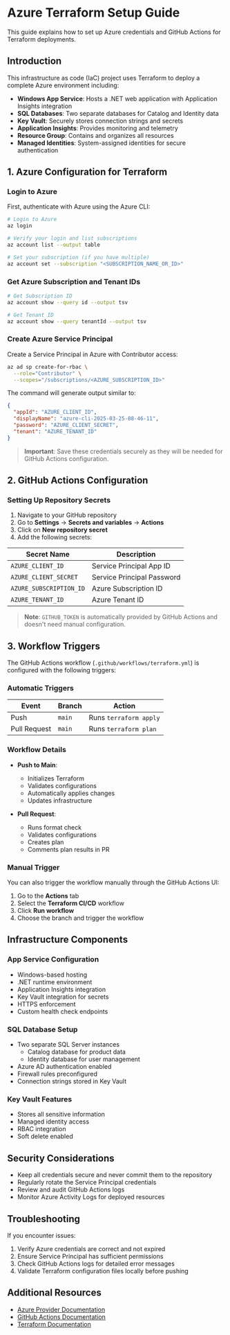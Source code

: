# Azure Terraform Setup Guide

This guide explains how to set up Azure credentials and GitHub Actions for Terraform deployments.

## Introduction

This infrastructure as code (IaC) project uses Terraform to deploy a complete Azure environment including:

- **Windows App Service**: Hosts a .NET web application with Application Insights integration
- **SQL Databases**: Two separate databases for Catalog and Identity data
- **Key Vault**: Securely stores connection strings and secrets
- **Application Insights**: Provides monitoring and telemetry
- **Resource Group**: Contains and organizes all resources
- **Managed Identities**: System-assigned identities for secure authentication

## 1. Azure Configuration for Terraform

### Login to Azure

First, authenticate with Azure using the Azure CLI:

```bash
# Login to Azure
az login

# Verify your login and list subscriptions
az account list --output table

# Set your subscription (if you have multiple)
az account set --subscription "<SUBSCRIPTION_NAME_OR_ID>"
```

### Get Azure Subscription and Tenant IDs

```bash
# Get Subscription ID
az account show --query id --output tsv

# Get Tenant ID
az account show --query tenantId --output tsv
```

### Create Azure Service Principal

Create a Service Principal in Azure with Contributor access:

```bash
az ad sp create-for-rbac \
  --role="Contributor" \
  --scopes="/subscriptions/<AZURE_SUBSCRIPTION_ID>"
```

The command will generate output similar to:

```json
{
  "appId": "AZURE_CLIENT_ID",
  "displayName": "azure-cli-2025-03-25-08-46-11",
  "password": "AZURE_CLIENT_SECRET",
  "tenant": "AZURE_TENANT_ID"
}
```

> **Important**: Save these credentials securely as they will be needed for GitHub Actions configuration.

## 2. GitHub Actions Configuration

### Setting Up Repository Secrets

1. Navigate to your GitHub repository
2. Go to **Settings** → **Secrets and variables** → **Actions**
3. Click on **New repository secret**
4. Add the following secrets:

| Secret Name | Description |
|------------|-------------|
| `AZURE_CLIENT_ID` | Service Principal App ID |
| `AZURE_CLIENT_SECRET` | Service Principal Password |
| `AZURE_SUBSCRIPTION_ID` | Azure Subscription ID |
| `AZURE_TENANT_ID` | Azure Tenant ID |

> **Note**: `GITHUB_TOKEN` is automatically provided by GitHub Actions and doesn't need manual configuration.

## 3. Workflow Triggers

The GitHub Actions workflow (`.github/workflows/terraform.yml`) is configured with the following triggers:

### Automatic Triggers

| Event | Branch | Action |
|-------|--------|--------|
| Push | `main` | Runs `terraform apply` |
| Pull Request | `main` | Runs `terraform plan` |

### Workflow Details

- **Push to Main**:
  - Initializes Terraform
  - Validates configurations
  - Automatically applies changes
  - Updates infrastructure

- **Pull Request**:
  - Runs format check
  - Validates configurations
  - Creates plan
  - Comments plan results in PR

### Manual Trigger

You can also trigger the workflow manually through the GitHub Actions UI:

1. Go to the **Actions** tab
2. Select the **Terraform CI/CD** workflow
3. Click **Run workflow**
4. Choose the branch and trigger the workflow

## Infrastructure Components

### App Service Configuration
- Windows-based hosting
- .NET runtime environment
- Application Insights integration
- Key Vault integration for secrets
- HTTPS enforcement
- Custom health check endpoints

### SQL Database Setup
- Two separate SQL Server instances
  - Catalog database for product data
  - Identity database for user management
- Azure AD authentication enabled
- Firewall rules preconfigured
- Connection strings stored in Key Vault

### Key Vault Features
- Stores all sensitive information
- Managed identity access
- RBAC integration
- Soft delete enabled

## Security Considerations

- Keep all credentials secure and never commit them to the repository
- Regularly rotate the Service Principal credentials
- Review and audit GitHub Actions logs
- Monitor Azure Activity Logs for deployed resources

## Troubleshooting

If you encounter issues:

1. Verify Azure credentials are correct and not expired
2. Ensure Service Principal has sufficient permissions
3. Check GitHub Actions logs for detailed error messages
4. Validate Terraform configuration files locally before pushing

## Additional Resources

- [Azure Provider Documentation](https://registry.terraform.io/providers/hashicorp/azurerm/latest/docs)
- [GitHub Actions Documentation](https://docs.github.com/en/actions)
- [Terraform Documentation](https://www.terraform.io/docs)